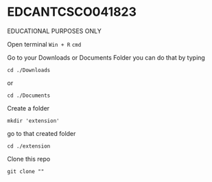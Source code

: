 # EDCANTCSCO041823
EDUCATIONAL PURPOSES ONLY

Open terminal
``` Win + R ```
``` cmd  ```

Go to your Downloads or Documents Folder you can do that by typing
```
cd ./Downloads
```
or
```
cd ./Documents
```
Create a folder
```
mkdir 'extension'
```
go to that created folder
```
cd ./extension
```
Clone this repo
```
git clone ""
```
